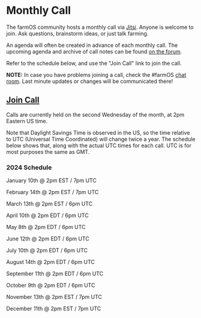 # Monthly Call

The farmOS community hosts a monthly call via [Jitsi]. Anyone is welcome to join.
Ask questions, brainstorm ideas, or just talk farming.

An agenda will often be created in advance of each monthly call. The upcoming
agenda and archive of call notes can be found [on the forum](https://farmos.discourse.group/tag/community-call).

Refer to the schedule below, and use the "Join Call" link to join the call.

**NOTE:** In case you have problems joining a call, check the #farmOS [chat room].
Last minute updates or changes will be communicated there!

## [Join Call]

Calls are currently held on the second Wednesday of the month, at 2pm Eastern
US time.

Note that Daylight Savings Time is observed in the US, so the time relative to
UTC (Universal Time Coordinated) will change twice a year. The schedule below
shows that, along with the actual UTC times for each call. UTC is for most
purposes the same as GMT.

### 2024 Schedule

January 10th @ 2pm EST / 7pm UTC

February 14th @ 2pm EST / 7pm UTC

March 13th @ 2pm EST / 6pm UTC

April 10th @ 2pm EDT / 6pm UTC

May 8th @ 2pm EDT / 6pm UTC

June 12th @ 2pm EDT / 6pm UTC

July 10th @ 2pm EDT / 6pm UTC

August 14th @ 2pm EDT / 6pm UTC

September 11th @ 2pm EDT / 6pm UTC

October 9th @ 2pm EDT / 6pm UTC

November 13th @ 2pm EST / 7pm UTC

December 11th @ 2pm EST / 7pm UTC


[Jitsi]: https://meet.jit.si/
[Join Call]: /community/monthly-call/join
[chat room]: https://app.element.io/#/room/#farmOS:matrix.org
